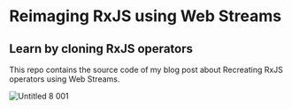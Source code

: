 # Reimaging RxJS using Web Streams
## Learn by cloning RxJS operators

This repo contains the source code of my blog post about Recreating RxJS operators using Web Streams.

![Untitled 8 001](https://github.com/ErickWendel/rxjs-operators-clone/assets/8060102/a84307fc-483b-4a1a-87c0-5bc50364966c)
